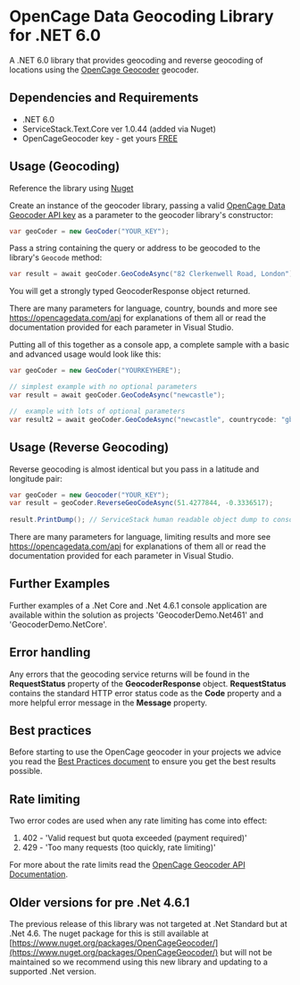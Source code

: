 OpenCage Data Geocoding Library for .NET 6.0
=======================

A .NET 6.0 library that provides geocoding and reverse geocoding of locations using the  [OpenCage Geocoder](https://opencagedata.com/)
geocoder. 

## Dependencies and Requirements
* .NET 6.0
* ServiceStack.Text.Core ver 1.0.44 (added via Nuget)
* OpenCageGeocoder key - get yours [FREE](https://opencagedata.com/)

## Usage (Geocoding)
Reference the library using [Nuget](https://www.nuget.org/packages/OpenCage.Geocode.DotNetStandard/) 

Create an instance of the geocoder library, passing a valid [OpenCage Data Geocoder API key](https://opencagedata.com/) as a parameter to the geocoder library's constructor:

```C#
var geoCoder = new GeoCoder("YOUR_KEY");
```

Pass a string containing the query or address to be geocoded to the library's `Geocode` method:

```C#
var result = await geoCoder.GeoCodeAsync("82 Clerkenwell Road, London");
```

You will get a strongly typed GeocoderResponse object returned.

There are many parameters for language, country, bounds and more see https://opencagedata.com/api for explanations of them all or read the documentation provided for each parameter in Visual Studio.

Putting all of this together as a console app, a complete sample with a basic and advanced usage would look like this:


```C#
var geoCoder = new GeoCoder("YOURKEYHERE");

// simplest example with no optional parameters
var result = await geoCoder.GeoCodeAsync("newcastle");

//  example with lots of optional parameters
var result2 = await geoCoder.GeoCodeAsync("newcastle", countrycode: "gb", limit: 2, minConfidence: 6, language: "en", abbrv: true, noAnnotations:true, noRecord: true, addRequest: true);

```

## Usage (Reverse Geocoding)
Reverse geocoding is almost identical but you pass in a latitude and longitude pair:


```C#
var geoCoder = new Geocoder("YOUR_KEY");
var result = geoCoder.ReverseGeoCodeAsync(51.4277844, -0.3336517);
            
result.PrintDump(); // ServiceStack human readable object dump to console
```

There are many parameters for language, limiting results and more see https://opencagedata.com/api for explanations of them all or read the documentation provided for each parameter in Visual Studio.

## Further Examples
Further examples of a .Net Core and .Net 4.6.1 console application are available within the solution as projects 'GeocoderDemo.Net461' and 'GeocoderDemo.NetCore'.

## Error handling
Any errors that the geocoding service returns will be found in the **RequestStatus** property of the **GeocoderResponse** object. **RequestStatus** contains the standard HTTP error status code as the **Code** property and a more helpful error message in the **Message** property.

## Best practices
Before starting to use the OpenCage geocoder in your projects we advice you read the [Best Practices document](https://opencagedata.com/api#bestpractices) to ensure you get the best results possible.

## Rate limiting
Two error codes are used when any rate limiting has come into effect:

 1. 402 - 'Valid request but quota exceeded (payment required)'
 2. 429 - 'Too many requests (too quickly, rate limiting)'

For more about the rate limits read the [OpenCage Geocoder API Documentation](https://opencagedata.com/api#rate-limiting).

## Older versions for pre .Net 4.6.1
The previous release of this library was not targeted at .Net Standard but at .Net 4.6. The nuget package for this is still available at [https://www.nuget.org/packages/OpenCageGeocoder/](https://www.nuget.org/packages/OpenCageGeocoder/) but will not be maintained so we recommend using this new library and updating to a supported .Net version.

